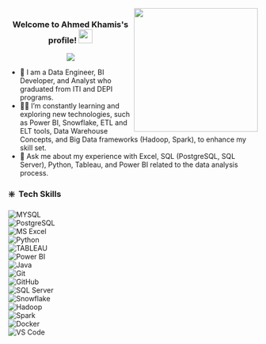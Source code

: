 
<img width="250" align="right" src="https://c.tenor.com/_DOBjnGspYAAAAAM/code-coding.gif">

<h3 align="center">
  Welcome to Ahmed Khamis's profile!
  <img src="https://media.giphy.com/media/hvRJCLFzcasrR4ia7z/giphy.gif" width="28">
</h3>

<!-- Typing SVG by DenverCoder1 - https://github.com/DenverCoder1/readme-typing-svg -->
<p align="center">
  <a href="https://github.com/DenverCoder1/readme-typing-svg"><img src="https://readme-typing-svg.herokuapp.com/?lines=Passionate%20Data%20Engineer%20;Always%20learning%20new%20things&font=Fira%20Code&center=true&width=440&height=45&color=f75c7e&vCenter=true&size=22"></a>
</p> 

- 🏢 I am a Data Engineer, BI Developer, and Analyst who graduated from ITI and DEPI programs.
- 👨‍💻 I’m constantly learning and exploring new technologies, such as Power BI, Snowflake, ETL and ELT tools, Data Warehouse Concepts, and Big Data frameworks (Hadoop, Spark), to enhance my skill set.  
- 💬 Ask me about my experience with Excel, SQL (PostgreSQL, SQL Server), Python, Tableau, and Power BI related to the data analysis process.





### ❇️ &nbsp;Tech Skills  

![MYSQL](https://img.shields.io/badge/-MYSQL%20-05122A?style=flat&logo=MYSQL)&nbsp;  
![PostgreSQL](https://img.shields.io/badge/-PostgreSQL%20-05122A?style=flat&logo=PostgreSQL)&nbsp;  
![MS Excel](https://img.shields.io/badge/-Excel%20-05122A?style=flat&logo=Excel)&nbsp;  
![Python](https://img.shields.io/badge/-Python%20-05122A?style=flat&logo=python)&nbsp;  
![TABLEAU](https://img.shields.io/badge/-tableau%20-05122A?style=flat&logo=tableau)&nbsp;  
![Power BI](https://img.shields.io/badge/-Power%20BI%20-05122A?style=flat&logo=powerbi)&nbsp;  
![Java](https://img.shields.io/badge/-Java%20-05122A?style=flat&logo=java)&nbsp;  
![Git](https://img.shields.io/badge/-Git-05122A?style=flat&logo=git)&nbsp;  
![GitHub](https://img.shields.io/badge/-GitHub-05122A?style=flat&logo=github)&nbsp;  
![SQL Server](https://img.shields.io/badge/-SQL%20Server%20-05122A?style=flat&logo=microsoftsqlserver)&nbsp;  
![Snowflake](https://img.shields.io/badge/-Snowflake%20-05122A?style=flat&logo=snowflake)&nbsp;  
![Hadoop](https://img.shields.io/badge/-Hadoop%20-05122A?style=flat&logo=apachehadoop)&nbsp;  
![Spark](https://img.shields.io/badge/-Spark%20-05122A?style=flat&logo=apachespark)&nbsp;  
![Docker](https://img.shields.io/badge/-Docker%20-05122A?style=flat&logo=docker)&nbsp;  
![VS Code](https://img.shields.io/badge/-Visual%20Studio%20Code-05122A?style=flat&logo=visual-studio-code&logoColor=007ACC)&nbsp;





